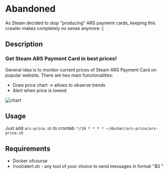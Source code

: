 # Abandoned

As Steam decided to stop "producing" ARS payment cards, keeping this crawler makes completely no sense anymore :(

## Description

###  Get Steam ARS Payment Card in best prices!

General idea is to monitor current prices of Steam ARS Payment Card on popular website. There are two main functionalities:
- Draw price chart -> allows to observe trends
- Alert when price is lowest

![chart](https://raw.githubusercontent.com/toleksa/GameBot/main/docker/ars-price/doc/out.png)

## Usage

Just add ```ars-price.sh``` to crontab:
```*/10 * * * * ~/docker/ars-price/ars-price.sh```

## Requirements

- Docker ofcourse
- /root/alert.sh - any tool of your choice to send messages in format "$0 <message>"

